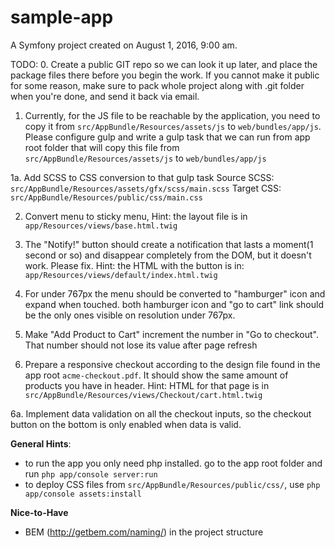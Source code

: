 sample-app
==========

A Symfony project created on August 1, 2016, 9:00 am.

TODO:
0. Create a public GIT repo so we can look it up later, and place the package files there before you begin the work.
If you cannot make it public for some reason, make sure to pack whole project along with .git folder when you're done, and send it back via email.

1. Currently, for the JS file to be reachable by the application, you need to copy it from `src/AppBundle/Resources/assets/js` to `web/bundles/app/js`. 
Please configure gulp and write a gulp task that we can run from app root folder that will copy this file from `src/AppBundle/Resources/assets/js` to `web/bundles/app/js`

1a. Add SCSS to CSS conversion to that gulp task 
Source SCSS: `src/AppBundle/Resources/assets/gfx/scss/main.scss`
Target CSS: `src/AppBundle/Resources/public/css/main.css`

2. Convert menu to sticky menu, 
Hint: the layout file is in `app/Resources/views/base.html.twig` 

3. The "Notify!" button should create a notification that lasts a moment(1 second or so) and disappear completely from the DOM, but it doesn't work. Please fix.
Hint: the HTML with the button is in: `app/Resources/views/default/index.html.twig`

4. For under 767px the menu should be converted to "hamburger" icon and expand when touched. both hamburger icon and "go to cart" link should be the only ones visible on resolution under 767px. 

5. Make "Add Product to Cart" increment the number in "Go to checkout". That number should not lose its value after page refresh

6. Prepare a responsive checkout according to the design file found in the app root `acme-checkout.pdf`. It should show the same amount of products you have in header. 
Hint: HTML for that page is in `src/AppBundle/Resources/views/Checkout/cart.html.twig`

6a. Implement data validation on all the checkout inputs, so the checkout button on the bottom is only enabled when data is valid.

**General Hints**:
- to run the app you only need php installed. go to the app root folder and run `php app/console server:run`
- to deploy CSS files from `src/AppBundle/Resources/public/css/`, use `php app/console assets:install`

**Nice-to-Have**
- BEM (http://getbem.com/naming/) in the project structure
